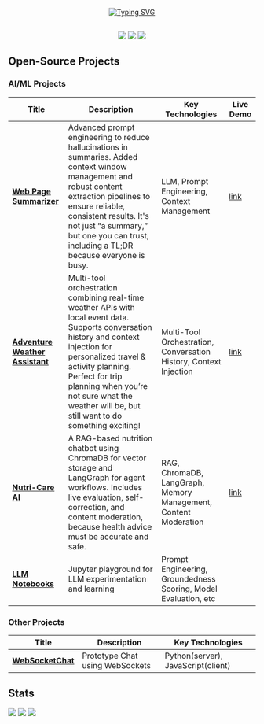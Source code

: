 <p align="center">
<a href="https://github.com/daniela-veloz">
    <img src="https://readme-typing-svg.demolab.com?font=Georgia&size=18&duration=2000&pause=100&color=FFFFFF&multiline=true&width=500&height=80&lines=Daniela+Veloz;Senior+Software+Engineer+%7C+Full+Stack+Development+%7C+LLMs+%7C+GenAI" alt="Typing SVG" />
</a>
<br/><br/>
</a>

 <p align="center">
  <a href="https://www.linkedin.com/in/daniela-veloz"><img src="https://img.shields.io/badge/-Linkedin-blue?style=flat-square&logo=linkedin"></a>
  <a href="mailto:daniela.veloz@gmail.com"><img src="https://img.shields.io/badge/-Email-red?style=flat-square&logo=gmail&logoColor=white"></a>
  <a href="https://huggingface.co/daniela-veloz"><img src="https://img.shields.io/badge/-Hugging%20Face-yellow?style=flat-square&logo=huggingface&logoColor=white"></a>
  </p>

  ## Open-Source Projects

  ### AI/ML Projects
  | Title | Description | Key Technologies | Live Demo |
  |-------|-------------|------------------|-----------|
  | [**Web Page Summarizer**](https://github.com/daniela-veloz/webpage-summarizer) | Advanced prompt engineering to reduce hallucinations in summaries. Added context window management and robust content extraction pipelines to ensure reliable, consistent results. It's not just “a summary,” but one you can trust, including a TL;DR because everyone is busy.  | LLM, Prompt Engineering, Context Management | [link](https://huggingface.co/spaces/daniela-veloz/WebPageSummarizer)
  | [**Adventure Weather Assistant**](https://github.com/daniela-veloz/adventure_weather_assistant) | Multi-tool orchestration combining real-time weather APIs with local event data. Supports conversation history and context injection for personalized travel & activity planning. Perfect for trip planning when you’re not sure what the weather will be, but still want to do something exciting! | Multi-Tool Orchestration, Conversation History, Context Injection | [link](https://huggingface.co/spaces/daniela-veloz/adventure_weather_assistant)
  | [**Nutri-Care AI**](https://github.com/daniela-veloz/nutri_care_ai) | A RAG-based nutrition chatbot using ChromaDB for vector storage and LangGraph for agent workflows. Includes live evaluation, self-correction, and content moderation, because health advice must be accurate and safe. | RAG, ChromaDB, LangGraph, Memory Management, Content Moderation | [link](https://huggingface.co/spaces/daniela-veloz/nutri_care_ai)
  | [**LLM Notebooks**](https://github.com/daniela-veloz/llm_portfolio) | Jupyter playground for LLM experimentation and learning | Prompt Engineering, Groundedness Scoring, Model Evaluation, etc |  | 

  ### Other Projects
  | Title | Description | Key Technologies | 
  |-------|-------------|------------------|
  | [**WebSocketChat**](https://github.com/daniela-veloz/WebSocketChat) | Prototype Chat using WebSockets  | Python(server), JavaScript(client) |


## Stats

![](http://github-profile-summary-cards.vercel.app/api/cards/profile-details?username=daniela-veloz&theme=dracula)
![](http://github-profile-summary-cards.vercel.app/api/cards/repos-per-language?username=daniela-veloz&theme=dracula)
![](http://github-profile-summary-cards.vercel.app/api/cards/most-commit-language?username=daniela-veloz&theme=dracula)
